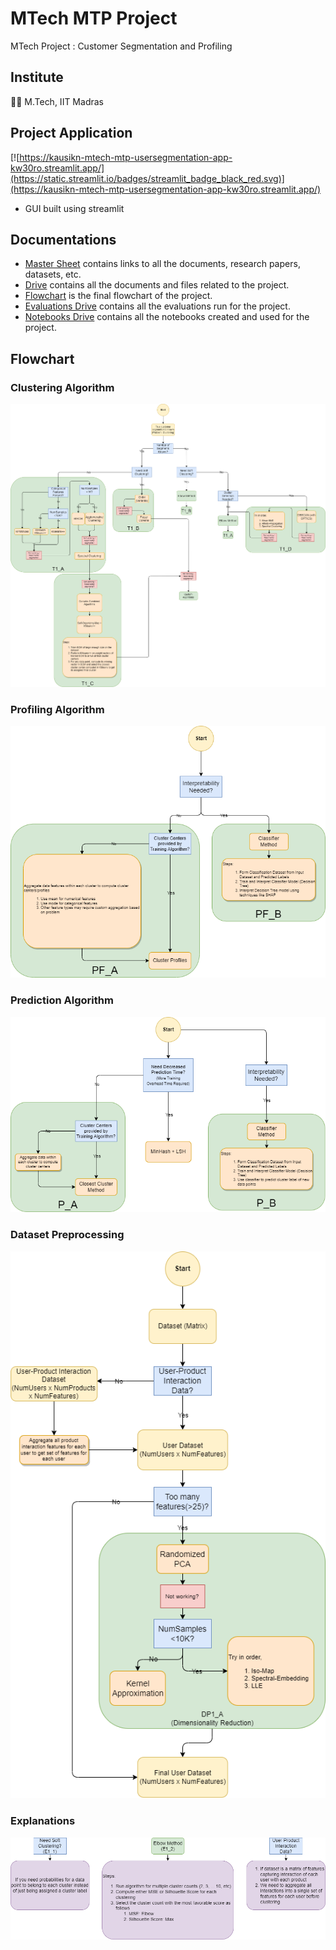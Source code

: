 # MTech MTP Project

 MTech Project : Customer Segmentation and Profiling

## Institute

🧑‍🎓 M.Tech, IIT Madras

## Project Application
[![https://kausikn-mtech-mtp-usersegmentation-app-kw30ro.streamlit.app/](https://static.streamlit.io/badges/streamlit_badge_black_red.svg)](https://kausikn-mtech-mtp-usersegmentation-app-kw30ro.streamlit.app/)
 - GUI built using streamlit

## Documentations
 - [Master Sheet](https://docs.google.com/spreadsheets/d/1n2t5ZISMrOBZn9v5UwvhYoOMmN2nG5QrmAEBvZezquo/edit?usp=share_link) contains links to all the documents, research papers, datasets, etc.
 - [Drive](https://drive.google.com/drive/folders/1BsHUVdXj5Xhy1u5SOS0z_ChYzhSv6lgR?usp=share_link) contains all the documents and files related to the project.
 - [Flowchart](https://drive.google.com/file/d/1SJ0lubn3qJDzJfYaP_PifIdycZlAJHmK/view?usp=share_link) is the final flowchart of the project.
 - [Evaluations Drive](https://drive.google.com/drive/folders/1qYodcCsp8dRgM2lPsvDTYsgctZdvOvTg?usp=share_link) contains all the evaluations run for the project.
 - [Notebooks Drive](https://drive.google.com/drive/folders/1pldk7QyzK9xi6Ffq8sRyExzmVHbAmJKj?usp=share_link) contains all the notebooks created and used for the project.

## Flowchart
### Clustering Algorithm
![Flowchart - Clustering Algorithm](_flowchart/MTP%20-%20Flowchart%20-%20User%20Segmentation-Train%20Algorithm%20(T1).drawio.png)

### Profiling Algorithm
![Flowchart - Profiling Algorithm](_flowchart/MTP%20-%20Flowchart%20-%20User%20Segmentation-Profiling%20Algorithm%20(PF1).drawio.png)

### Prediction Algorithm
![Flowchart - Prediction Algorithm](_flowchart/MTP%20-%20Flowchart%20-%20User%20Segmentation-Predict%20Algorithm%20(P1).drawio.png)

### Dataset Preprocessing
![Flowchart - Dataset Preprocessing](_flowchart/MTP%20-%20Flowchart%20-%20User%20Segmentation-Dataset%20Preprocessing%20(DP1).drawio.png)

### Explanations
![Flowchart - Explanations](_flowchart/MTP%20-%20Flowchart%20-%20User%20Segmentation-Explanations%20(E1).drawio.png)